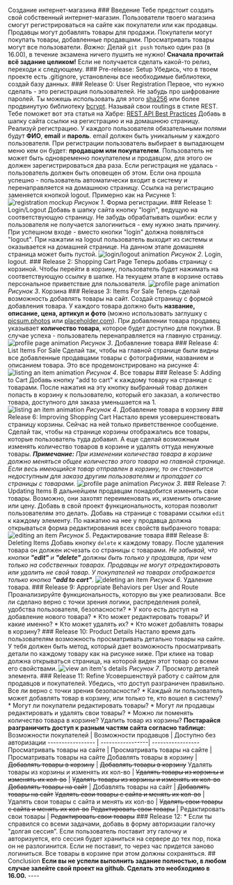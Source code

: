 

Создание интернет-магазина    ### Введение Тебе предстоит создать свой собственный интернет-магазин. Пользователи твоего магазина смогут регистрироваться на сайте как покупатели или как продавцы. Продавцы могут добавлять товары для продажи. Покупатели могут покупать товары, добавленные продавцами. Просматривать товары могут все пользователи. <!-- Старайся применить по максимуму все изученные конвенции и стандарты. -->  *Важно:* Делай `git push` только один раз (в 16.00), в течение экзамена ничего пушить не нужно!  **Сначала прочитай всё задание целиком!**  Если не получается сделать какой-то релиз, переходи к следующему.  ### Pre-release: Setup Убедись, что в твоем проекте есть .gitignore, установлены все необходимые библиотеки, создай базу данных.   ### Release 0: User Registration Первое, что нужно сделать - это регистрация пользователей. Не забудь про шифрование паролей. Ты можешь использовать для этого [sha256](https://www.npmjs.com/package/sha256) или более продвинутую библиотеку [bcrypt](https://www.npmjs.com/package/bcrypt). Называй свои routings в стиле REST. Тебе поможет вот эта статья на Хабре: [REST API Best Practices](https://habr.com/post/351890/)  Добавь в шапку сайта ссылки на регистрацию и на домашнюю страницу. Реализуй регистрацию. У каждого пользователя обязательными полями будут **ФИО**, **email** и **пароль**. email должен быть уникальным у каждого пользователя. При регистрации пользователь выбирает в выпадающем меню кем он будет: **продавцом или покупателем**. Пользователь не может быть одновременно покупателем и продавцом, для этого он должен зарегистрироваться два раза. Если регистрация не удалась - пользователь должен быть оповещен об этом. Если она прошла успешно - пользователь автоматически входит в систему и перенаправляется на домашнюю страницу. Ссылка на регистрацию заменяется кнопкой logout. Примерно как на Рисунке 1:  ![registration mockup](readme-assets/1.PNG)   *Рисунок 1*. Форма регистрации.   ### Release 1: Login/Logout Добавь в шапку сайта кнопку "login", ведущую на соответствующую страницу. Не забудь обрабатывать ошибки: если у пользователя не получается залогиниться - ему нужно знать причину. При успешном входе - вместо кнопки "login" должна появляться "logout". При нажатии на logout пользователь выходит из системы и оказывается на домашней странице. На данном этапе домашняя страница может быть пустой. ![login/logout animation](readme-assets/2.PNG)   *Рисунок 2*. Login, logout.   ### Release 2: Shopping Cart Page Теперь добавь страницу с корзиной. Чтобы перейти в корзину, пользователь будет нажимать на соответствующую ссылку в шапке. На текущем этапе в корзине оставь персональное приветствие для пользователя.  ![profile page animation](readme-assets/3.PNG)   *Рисунок 3*.  Корзина  ### Release 3: Items For Sale Теперь сделай возможность добавлять товары на сайт. Создай страницу с формой добавления товара. У каждого товара должно быть **название, описание, цена, артикул и фото** (можно использовать заглушку с [picsum.photos](https://picsum.photos/) или [placeholder.com](https://placeholder.com/)). При добавлении товара продавец указывает **количество товара**, которое будет доступно для покупки. В случае успеха - пользователь перенаправляется на главную страницу.  ![profile page animation](readme-assets/4.PNG)   *Рисунок 3*.  Добавление товара  ### Release 4: List Items For Sale Сделай так, чтобы на главной странице были видны все добавленные продавцами товары с фотографиями, названием и описанием товара. Это все продемонстрировано на рисунке 4:   ![listing an item animation](readme-assets/5.PNG)   *Рисунок 4*. Все товары   ### Release 5: Adding to Cart Добавь кнопку "add to cart" к каждому товару на странице с товарами. После нажатия на эту кнопку выбранный товар должен попасть в корзину к пользователю, который его заказал, а количество товара, доступного для заказа уменьшается на 1.   ![listing an item animation](readme-assets/6.PNG)   *Рисунок 4*. Добавление товара в корзину  ### Release 6: Improving Shopping Cart Настало время усовершенствовать страницу корзины. Сейчас на ней только приветственное сообщение. Сделай так, чтобы на странице корзины отображались все товары, которые пользователь туда добавил. А еще сделай возможным изменять количество товаров в корзине и удалять оттуда ненужные товары.   ***Примечание:*** *При изменении количества товара в корзине должно меняться общее количество этого товара на главной странице. Если весь имеющийся товар отправлен в корзину, то он становится недоступным для заказа другим пользователям и пропадает со страницы с товарами.*  ![profile page animation](readme-assets/7.PNG)   *Рисунок 3*.     ### Release 7: Updating Items В дальнейшем продавцам понадобится изменить свои товары. Возможно, они захотят переименовать их, изменить описание или цену. Добавь в свой проект функциональность, которая позволит пользователям это делать. Добавь на странице с товарами ссылки `edit` к каждому элементу. По нажатию на нее у продавца должна открываться форма редактирования всех свойств выбранного товара:  ![editing an item](readme-assets/8.PNG)   *Рисунок 5*. Редактирование товара   ### Release 8: Deleting Items Добавь кнопку `delete` к каждому товару. После удаления товара он должен исчезать со страницы с товарами.   *Не забывай, что кнопки **"edit"** и **"delete"**  должны быть только у продавцов, при чем только на собственных товарах. Продавцы не могут отредактировать или удалить не свой товар. У покупателей на товарах отображается только кнопка **"add to cart"**.*  ![deleting an item](readme-assets/9.PNG)   *Рисунок 6*.  Удаление товара.   ### Release 9:  Appropriate Behaviors per User and Route Проанализируйте функциональность, которую вы уже реализовали. Все ли сделано верно с точки зрения логики, распределения ролей, удобства пользователя, безопасности?  * У кого есть доступ на добавление нового товара? * Кто может редактировать товары? И какие именно? * Кто может удалять их? * Кто может добавлять товары в корзину?  ### Release 10: Product Details Настало время дать пользователям возможность просматривать детально товары на сайте. У тебя должен быть метод, который дает возможность просматривать детали по каждому товару как на рисунке ниже. При клике на товар должна открываться страница, на которой виден этот товар со всеми его свойствами.  ![view an item's details](readme-assets/10.PNG)   *Рисунок 7*.  Просмотр деталей элемента.   ### Release 11:  Refine  Усовершенствуй работу с сайтом для продавцов и покупателей. Убедись, что доступ разграничен правильно. Все ли верно с точки зрения безопасности?  * Каждый ли пользователь может добавлять товар в корзину, или только те, кто вошел в систему? * Могут ли покупатели редактировать товары? * Могут ли продавцы редактировать и удалять свои товары? * Можно ли поменять количество товара в корзине? Удалить товар из корзины?  **Постарайся разграничить доступ к разным частям сайта согласно таблице:**   Возможности покупателей | Возможности продавцов | Доступно без авторизации ----------------- | -----------------| ----------------- Просматривать товары на сайте | Просматривать товары на сайте | Просматривать товары на сайте Добавлять товары в корзину | ~~Добавлять товары в корзину~~ | ~~Добавлять товары в корзину~~ Удалять товары из корзины и изменять их кол-во | ~~Удалять товары из корзины и изменять их кол-во~~ | ~~Удалять товары из корзины и изменять их кол-во~~ ~~Добавлять товары на сайт~~ | Добавлять товары на сайт | ~~Добавлять товары на сайт~~ ~~Удалять свои товары с сайта и менять их кол-во~~ | Удалять свои товары с сайта и менять их кол-во | ~~Удалять свои товары с сайта и менять их кол-во~~ ~~Редактировать свои товары~~ | Редактировать свои товары | ~~Редактировать свои товары~~   ### Release 12: * Если ты справился со всеми задачами, добавь в форму авторизации галочку "долгая сессия". Если пользователь поставит эту галочку и авторизуется, его сессия будет храниться на сервере до тех пор, пока он не разлогинится. Если не поставит, то через час придется заново логиниться. Все товары в корзине при этом должны сохраняться.   ## Conclusion  **Если вы не успели выполнить задание полностью, в любом случае залейте свой проект на github. Сделать это необходимо в 16.00.**  ----
